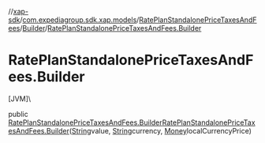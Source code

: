 //[xap-sdk](../../../../index.md)/[com.expediagroup.sdk.xap.models](../../index.md)/[RatePlanStandalonePriceTaxesAndFees](../index.md)/[Builder](index.md)/[RatePlanStandalonePriceTaxesAndFees.Builder](-rate-plan-standalone-price-taxes-and-fees.-builder.md)

# RatePlanStandalonePriceTaxesAndFees.Builder

[JVM]\

public [RatePlanStandalonePriceTaxesAndFees.Builder](index.md)[RatePlanStandalonePriceTaxesAndFees.Builder](-rate-plan-standalone-price-taxes-and-fees.-builder.md)([String](https://docs.oracle.com/javase/8/docs/api/java/lang/String.html)value, [String](https://docs.oracle.com/javase/8/docs/api/java/lang/String.html)currency, [Money](../../-money/index.md)localCurrencyPrice)
